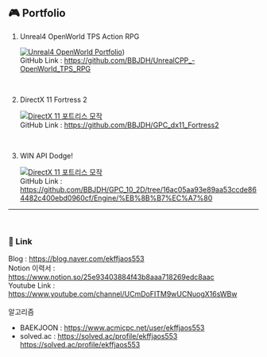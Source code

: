   
## 🎮 Portfolio

1. Unreal4 OpenWorld TPS Action RPG <br/>

    [![Unreal4 OpenWorld Portfolio](http://img.youtube.com/vi/nwO06dkzJsI/0.jpg)](https://youtu.be/nwO06dkzJsI)) <br/>
    GitHub Link : https://github.com/BBJDH/UnrealCPP_-OpenWorld_TPS_RPG
      
<br/>
 
2. DirectX 11 Fortress 2<br/>

    [![DirectX 11 포트리스 모작](http://img.youtube.com/vi/6MtFqAAPJaw/0.jpg)](https://youtu.be/6MtFqAAPJaw) <br/>
    GitHub Link : https://github.com/BBJDH/GPC_dx11_Fortress2



<br/>

3. WIN API Dodge!<br/>

    [![DirectX 11 포트리스 모작](http://img.youtube.com/vi/hZg79AJhfLY/0.jpg)](https://youtu.be/hZg79AJhfLY)  <br/>
    GitHub Link : https://github.com/BBJDH/GPC_10_2D/tree/16ac05aa93e89aa53ccde864482c400ebd0960cf/Engine/%EB%8B%B7%EC%A7%80
    


<hr>
<br/>

### 🔗 Link
Blog : https://blog.naver.com/ekffjaos553 <br/>
Notion 이력서 : https://www.notion.so/25e93403884f43b8aaa718269edc8aac <br/>
Youtube Link : https://www.youtube.com/channel/UCmDoFITM9wUCNuogX16sWBw <br/>
<br/>
알고리즘 <br/>
- BAEKJOON : https://www.acmicpc.net/user/ekffjaos553 <br/>
- solved.ac : https://solved.ac/profile/ekffjaos553 <br/>
https://solved.ac/profile/ekffjaos553


<br/>



<div align=center>
